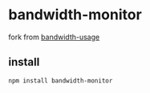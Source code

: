 # bandwidth-monitor


fork from [bandwidth-usage](https://github.com/beijaflor-io/bandwidth-usage)

## install
`npm install bandwidth-monitor`


